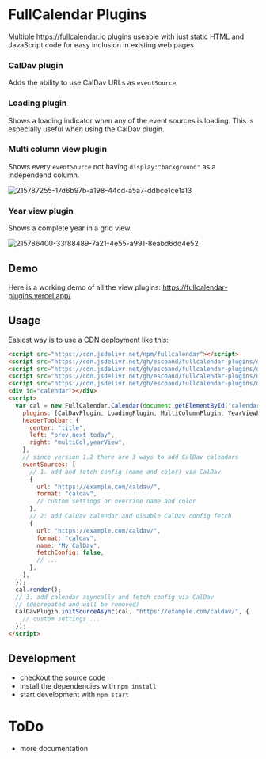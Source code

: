 # FullCalendar Plugins

Multiple https://fullcalendar.io plugins useable with just static HTML and JavaScript code for easy inclusion in existing web pages.

### CalDav plugin

Adds the ability to use CalDav URLs as `eventSource`.

### Loading plugin

Shows a loading indicator when any of the event sources is loading. This is especially useful when using the CalDav plugin.

### Multi column view plugin

Shows every `eventSource` not having `display:"background"` as a independend column.

![215787255-17d6b97b-a198-44cd-a5a7-ddbce1ce1a13](https://user-images.githubusercontent.com/428567/215788735-4fdf5bed-17c9-4e4b-a5d4-7308e3a171c5.png)

### Year view plugin

Shows a complete year in a grid view.

![215786400-33f88489-7a21-4e55-a991-8eabd6dd4e52](https://user-images.githubusercontent.com/428567/215788714-57d86bc0-81e2-4917-94e8-938c2ca0b637.png)

## Demo

Here is a working demo of all the view plugins: https://fullcalendar-plugins.vercel.app/

## Usage

Easiest way is to use a CDN deployment like this:

```html
<script src="https://cdn.jsdelivr.net/npm/fullcalendar"></script>
<script src="https://cdn.jsdelivr.net/gh/escoand/fullcalendar-plugins/dist/caldav.js"></script>
<script src="https://cdn.jsdelivr.net/gh/escoand/fullcalendar-plugins/dist/loading.js"></script>
<script src="https://cdn.jsdelivr.net/gh/escoand/fullcalendar-plugins/dist/multicol.js"></script>
<script src="https://cdn.jsdelivr.net/gh/escoand/fullcalendar-plugins/dist/yearview.js"></script>
<div id="calendar"></div>
<script>
  var cal = new FullCalendar.Calendar(document.getElementById("calendar"), {
    plugins: [CalDavPlugin, LoadingPlugin, MultiColumnPlugin, YearViewPlugin],
    headerToolbar: {
      center: "title",
      left: "prev,next today",
      right: "multiCol,yearView",
    },
    // since version 1.2 there are 3 ways to add CalDav calendars
    eventSources: [
      // 1. add and fetch config (name and color) via CalDav
      {
        url: "https://example.com/caldav/",
        format: "caldav",
        // custom settings or override name and color
      },
      // 2: add CalDav calendar and disable CalDav config fetch
      {
        url: "https://example.com/caldav/",
        format: "caldav",
        name: "My CalDav",
        fetchConfig: false,
        // ...
      },
    ],
  });
  cal.render();
  // 3. add calendar asyncally and fetch config via CalDav
  // (decrepated and will be removed)
  CalDavPlugin.initSourceAsync(cal, "https://example.com/caldav/", {
    // custom settings ...
  });
</script>
```

## Development

- checkout the source code
- install the dependencies with `npm install`
- start development with `npm start`

# ToDo

- more documentation
